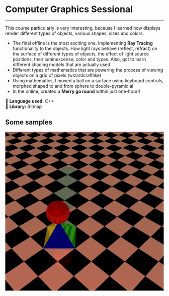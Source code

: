 # Computer Graphics Sessional
---
This course particularly is very interesting, because I learned how displays render different types of objects, various shapes, sizes and colors. 
- The final offline is the most exciting one. Implementing **Ray Tracing** functionality to the objects. How light rays behave (reflect, refract) on the surface of different types of objects, the effect of light source positions, their luminescense, color and types. Also, got to learn different shading models that are actually used.
- Different types of mathematics that are powering the process of viewing objects on a grid of pixels (wizardcraftlike)
- Using mathematics, I moved a ball on a surface using keyboard controls, morphed shaped to and from sphere to double-pyramidial
- In the online, created a **Merry go round** within just one-hour!!

🖤 **Language used:** C++ \
🧰 **Library:** Bitmap

## Some samples
![Ray Tracing - 1](Offline-3/Output_11.bmp)
